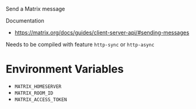 Send a Matrix message

Documentation
- <https://matrix.org/docs/guides/client-server-api/#sending-messages>

Needs to be compiled with feature `http-sync` or `http-async`

# Environment Variables
- `MATRIX_HOMESERVER`
- `MATRIX_ROOM_ID`
- `MATRIX_ACCESS_TOKEN`
